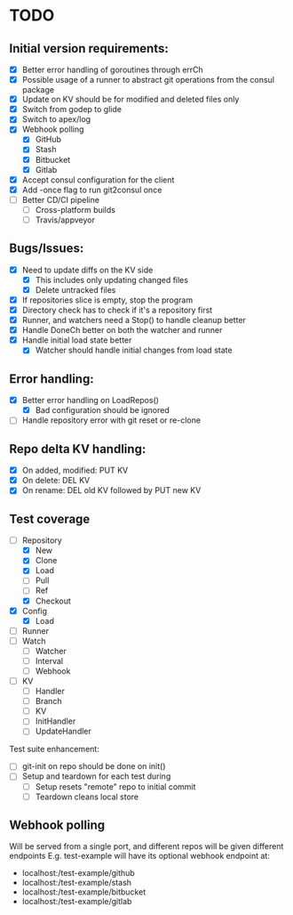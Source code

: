 # TODO

## Initial version requirements:
* [x] Better error handling of goroutines through errCh
* [x] Possible usage of a runner to abstract git operations from the consul package
* [x] Update on KV should be for modified and deleted files only
* [x] Switch from godep to glide
* [x] Switch to apex/log
* [x] Webhook polling
  * [x] GitHub
  * [x] Stash
  * [x] Bitbucket
  * [x] Gitlab
* [x] Accept consul configuration for the client
* [x] Add -once flag to run git2consul once
* [ ] Better CD/CI pipeline
  * [ ] Cross-platform builds
  * [ ] Travis/appveyor

## Bugs/Issues:
* [x] Need to update diffs on the KV side
  * [x] This includes only updating changed files
  * [x] Delete untracked files
* [x] If repositories slice is empty, stop the program
* [x] Directory check has to check if it's a repository first
* [x] Runner, and watchers need a Stop() to handle cleanup better
* [x] Handle DoneCh better on both the watcher and runner
* [x] Handle initial load state better
  * [x] Watcher should handle initial changes from load state

## Error handling:
* [x] Better error handling on LoadRepos()
  * [x] Bad configuration should be ignored
* [ ] Handle repository error with git reset or re-clone

## Repo delta KV handling:
* [x] On added, modified: PUT KV
* [x] On delete: DEL KV
* [x] On rename: DEL old KV followed by PUT new KV

## Test coverage
* [ ] Repository
  * [x] New
  * [x] Clone
  * [x] Load
  * [ ] Pull
  * [ ] Ref
  * [x] Checkout
* [x] Config
  * [x] Load
* [ ] Runner
* [ ] Watch
  * [ ] Watcher
  * [ ] Interval
  * [ ] Webhook
* [ ] KV
  * [ ] Handler
  * [ ] Branch
  * [ ] KV
  * [ ] InitHandler
  * [ ] UpdateHandler

Test suite enhancement:
* [ ] git-init on repo should be done on init()
* [ ] Setup and teardown for each test during
  * [ ] Setup resets "remote" repo to initial commit
  * [ ] Teardown cleans local store

## Webhook polling
Will be served from a single port, and different repos will be given different endpoints
E.g. test-example will have its optional webhook endpoint at:
* localhost:<port>/test-example/github
* localhost:<port>/test-example/stash
* localhost:<port>/test-example/bitbucket
* localhost:<port>/test-example/gitlab
